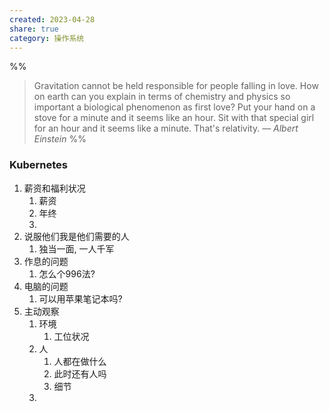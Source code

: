 ```yaml
---
created: 2023-04-28
share: true
category: 操作系统
---
```


%%
> Gravitation cannot be held responsible for people falling in love. How on earth can you explain in terms of chemistry and physics so important a biological phenomenon as first love? Put your hand on a stove for a minute and it seems like an hour. Sit with that special girl for an hour and it seems like a minute. That's relativity.
> — <cite>Albert Einstein</cite>
%%

### Kubernetes


1. 薪资和福利状况
    1. 薪资
    2. 年终
    3. 
2. 说服他们我是他们需要的人
    1. 独当一面, 一人千军
3. 作息的问题
    1. 怎么个996法?
4. 电脑的问题
    1. 可以用苹果笔记本吗?
5. 主动观察
    1. 环境
        1. 工位状况
    2. 人
        1. 人都在做什么
        2. 此时还有人吗
        3. 细节
    3. 